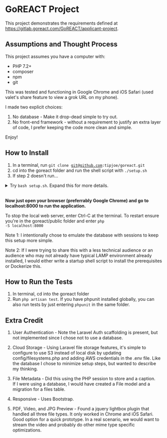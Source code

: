 # GoREACT Project

This project demonstrates the requirements defined at https://gitlab.goreact.com/GoREACT/applicant-project. 

## Assumptions and Thought Process
This project assumes you have a computer with:

* PHP 7.2+
* composer
* npm
* git

This was tested and functioning in Google Chrome and iOS Safari 
(used valet's share feature to view a grok URL on my phone). 

I made two explicit choices:

1. No database - Make it drop-dead simple to try out.
2. No front-end framework - without a requirement to justify an extra layer of
code, I prefer keeping the code more clean and simple. 

Enjoy!

## How to Install
1. In a terminal, run <code>git clone git@github.com:tipjoe/goreact.git</code>
2. cd into the goreact folder and run the shell script with <code>./setup.sh</code>
3. If step 2 doesn't run...
<details>
    <summary>Try <code>bash setup.sh</code>. Expand this for more details.</summary>
    Alternatively, you can manually run the remaining steps, as follows:
* <code>composer install</code>
* <code>npm install</code>
* <code>cp .env.example .env</code> to generate your environment variable file
* <code>php artisan key:generate</code> to generate your unique app key
* <code>php artisan storage:link</code> to map storage/app/public to public/storage 
* <code>cd public</code>
* <code>php -S localhost:8000</code> to test with the built-in PHP web server
</details>

<br>

**Now just open your browser (preferrably Google Chrome) and go to localhost:8000 to run the application.**

To stop the local web server, enter Ctrl-C at the terminal. To restart ensure 
you're in the goreact/public folder and enter <code>php -S localhost:8000</code>

Note 1: I intentionally chose to emulate the database with sessions to keep this setup more simple. 

Note 2: If I were trying to share this with a less technical audience or an audience 
who may not already have typical LAMP environment already installed, I would either write a 
startup shell script to install the prerequisites or Dockerize this. 

## How to Run the Tests
1. In terminal, cd into the goreact folder
2. Run <code>php artisan test</code>. If you have phpunit installed globally, you can also run tests by just entering <code>phpunit</code> in the same folder.

## Extra Credit
1. User Authentication - Note the Laravel Auth scaffolding is present, but not implemented since I chose not to 
use a database.

2. Cloud Storage - Using Laravel file storage features, it's simple to configure to use S3 instead of local disk
by updating config/filesystems.php and adding AWS credentials in the .env file. Like the database
I chose to minimize setup steps, but wanted to describe my thinking. 

3. File Metadata - Did this using the PHP session to store and a caption.  
If I were using a database, I would have created a File model and a migration 
for a files table. 

4. Responsive - Uses Bootstrap.

5. PDF, Video, and JPG Preview - Found a jquery lightbox plugin that handled all three
file types. It only worked in Chrome and iOS Safari. Good option for a quick
prototype. In a real scenario, we would want to stream the video and probably 
do other mime type specific optimizations.  
